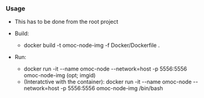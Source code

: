 ### Usage 

* This has to be done from the root project

* Build: 
    * docker build -t omoc-node-img -f Docker/Dockerfile .

* Run: 
    * docker run -it --name omoc-node --network=host -p 5556:5556 omoc-node-img (opt; imgid)
    * (Interatctive with the container): docker run -it --name omoc-node --network=host -p 5556:5556 omoc-node-img /bin/bash


